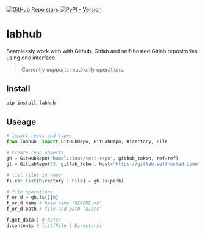 [![GitHub Repo stars](https://img.shields.io/github/stars/hamolicious/labhub?style=flat-square&label=Github%20Stars)](https://github.com/hamolicious/labhub)
[![PyPI - Version](https://img.shields.io/pypi/v/labhub?style=flat-square)](https://pypi.org/project/labhub/)

# labhub

Seamlessly work with with Github, Gitlab and self-hosted Gitlab repositories using one interface.

> Currently supports read-only operations.

## Install

```bash
pip install labhub
```

## Useage

```python
# import repos and types
from labhub  import GitHubRepo, GitLabRepo, Directory, File

# Create repo objects
gh = GitHubRepo("hamolicious/test-repo", github_token, ref=ref)
gl = GitLabRepo(53, gitlab_token, host="https://gitlab.selfhosted.byme", ref=ref)

# list files in repo
files: list[Directory | File] = gh.ls(path)

# file operations
f_or_d = gh.ls()[0]
f_or_d.name # base name 'README.md'
f_or_d.path # file and path 'a/b/c'

f.get_data() # bytes
d.contents # list[File | Directory]
```

